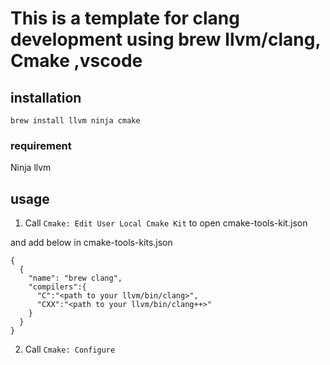 # This is a template for clang development using brew llvm/clang, Cmake ,vscode

## installation
`brew install llvm ninja cmake`

### requirement
Ninja
llvm


## usage
1. Call `Cmake: Edit User Local Cmake Kit` to open cmake-tools-kit.json

and add below in cmake-tools-kits.json
```jsonc
{
  {
    "name": "brew clang",
    "compilers":{
      "C":"<path to your llvm/bin/clang>",
      "CXX":"<path to your llvm/bin/clang++>"
    }
  }
}
```

2. Call `Cmake: Configure`



